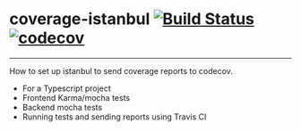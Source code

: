 # coverage-istanbul [![Build Status](https://travis-ci.org/caillu/examples.svg?branch=coverage-istanbul)](https://travis-ci.org/caillu/examples) [![codecov](https://codecov.io/gh/caillu/examples/branch/master/graph/badge.svg)](https://codecov.io/gh/caillu/examples)
----------

How to set up istanbul to send coverage reports to codecov.
- For a Typescript project
- Frontend Karma/mocha tests
- Backend mocha tests
- Running tests and sending reports using Travis CI
